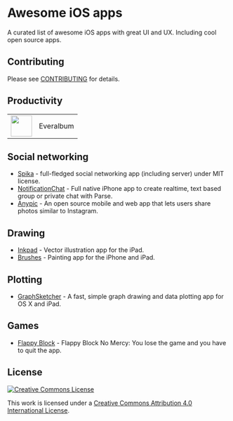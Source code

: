 # Awesome iOS apps
A curated list of awesome iOS apps with great UI and UX. Including cool open source apps.

## Contributing
Please see [CONTRIBUTING](https://github.com/naughtyspirit/awesome-ios-apps/blob/master/CONTRIBUTING.md) for details.

## Productivity

<table>
  <tr>
    <td><img src="https://itunes.apple.com/us/app/everalbum-protect-your-photos/id703177890?mt=8" width="48px" height="48px"/><td>Everalbum</td>
  </tr>
</table>

## Social networking

- [Spika](https://github.com/cloverstudio/Spika-iOS) - full-fledged social networking app (including server) under MIT license.
- [NotificationChat](https://github.com/relatedcode/NotificationChat) - Full native iPhone app to create realtime, text based group or private chat with Parse.
- [Anypic](https://github.com/ParsePlatform/Anypic) - An open source mobile and web app that lets users share photos similar to Instagram.

## Drawing

- [Inkpad](https://github.com/sprang/Inkpad) - Vector illustration app for the iPad.
- [Brushes](https://github.com/sprang/Brushes) - Painting app for the iPhone and iPad.

## Plotting

- [GraphSketcher](https://github.com/graphsketcher/GraphSketcher) - A fast, simple graph drawing and data plotting app for OS X and iPad.

## Games

- [Flappy Block](https://github.com/joeblau/FlappyBlock) - Flappy Block No Mercy: You lose the game and you have to quit the app.

## License

[![Creative Commons License](http://i.creativecommons.org/l/by/4.0/88x31.png)](http://creativecommons.org/licenses/by/4.0/)

This work is licensed under a [Creative Commons Attribution 4.0 International License](http://creativecommons.org/licenses/by/4.0/).
